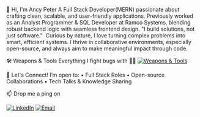 👋 Hi, I'm Ancy Peter
    A Full Stack Developer(MERN) passionate about crafting clean, scalable, and user-friendly applications. Previously worked as an Analyst Programmer & SQL Developer at Ramco Systems, blending robust backend logic with seamless frontend design.
    "I build solutions, not just software."  Curious by nature, I love turning complex problems into smart, efficient systems. I thrive in collaborative environments, especially open-source, and always aim to make meaningful impact through code.

🛠️ Weapons & Tools
        Everything I fight bugs with 🐞💥
[![Weapons & Tools](https://skillicons.dev/icons?i=js,ts,react,nextjs,nodejs,express,mongodb,tailwind,html,css,redux,bootstrap,git,github,vscode,postman,figma,java,python,c,nginx,aws,docker,vercel,firebase,jwt,socketio,webrtc,ejs,razorpay,multer)](https://skillicons.dev)

🤝 Let's Connect!
I’m open to: • Full Stack Roles • Open-source Collaborations • Tech Talks & Knowledge Sharing  

📫 Drop me a ping on 

[![LinkedIn](https://img.shields.io/badge/LinkedIn-Profile-blue?logo=linkedin&style=for-the-badge)](https://www.linkedin.com/in/ancy-peter-37ab2522b) [![Email](https://img.shields.io/badge/Email-Contact-red?logo=gmail&style=for-the-badge)](mailto:ancypeter2k@gmail.com)




